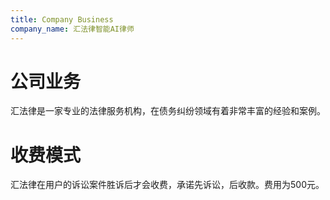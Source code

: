 ```yaml
---
title: Company Business
company_name: 汇法律智能AI律师
---
```


# 公司业务
汇法律是一家专业的法律服务机构，在债务纠纷领域有着非常丰富的经验和案例。

# 收费模式
汇法律在用户的诉讼案件胜诉后才会收费，承诺先诉讼，后收款。费用为500元。